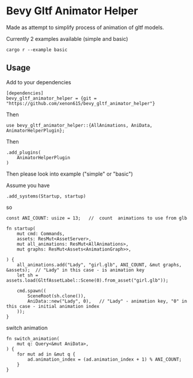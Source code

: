 # Bevy Gltf Animator Helper
Made as attempt to simplify process of animation of gltf models. 

Currently 2 examples available (simple and basic)

```
cargo r --example basic
```

## Usage
Add to your dependencies
```
[dependencies]
bevy_gltf_animator_helper = {git = "https://github.com/xenon615/bevy_gltf_animator_helper"}
```  
Then 
```
use bevy_gltf_animator_helper::{AllAnimations, AniData, AnimatorHelperPlugin};
```
Then
```
.add_plugins(
    AnimatorHelperPlugin
)

```
Then please look into example ("simple" or "basic") 

Assume you have 
```
.add_systems(Startup, startup)

```

so 
```
const ANI_COUNT: usize = 13;   //  count  animations to use from glb

fn startup(
    mut cmd: Commands,
    assets: ResMut<AssetServer>,
    mut all_animations: ResMut<AllAnimations>,
    mut graphs: ResMut<Assets<AnimationGraph>>,

) {
    all_animations.add("Lady", "girl.glb", ANI_COUNT, &mut graphs, &assets);  // "Lady" in this case - is animation key
    let sh = assets.load(GltfAssetLabel::Scene(0).from_asset("girl.glb"));

    cmd.spawn((
        SceneRoot(sh.clone()),
        AniData::new("Lady", 0),   // "Lady" - animation key, "0" in this case - initial animation index
    ));
}
```
switch animation

```
fn switch_animation(
    mut q: Query<&mut AniData>,
) {
    for mut ad in &mut q {
        ad.animation_index = (ad.animation_index + 1) % ANI_COUNT;
    }
}

```




